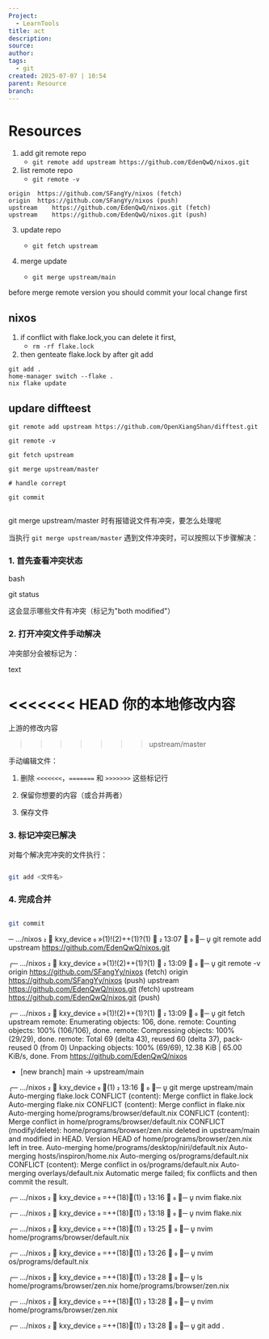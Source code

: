 ```yaml
---
Project:
  - LearnTools
title: act
description: 
source: 
author: 
tags:
  - git
created: 2025-07-07 | 10:54
parent: Resource
branch:
---
```

# Resources
1. add git remote repo
	- `git remote add upstream https://github.com/EdenQwQ/nixos.git`
2. list remote repo 
	- `git remote -v`
```
origin	https://github.com/SFangYy/nixos (fetch)
origin	https://github.com/SFangYy/nixos (push)
upstream	https://github.com/EdenQwQ/nixos.git (fetch)
upstream	https://github.com/EdenQwQ/nixos.git (push)
```

3. update repo
	- `git fetch upstream`

4. merge update
	- `git merge upstream/main`

before merge remote version you should commit your local change first
## nixos 
1. if conflict with flake.lock,you can delete it first,
	- `rm -rf flake.lock `
2. then genteate flake.lock by after git add 
```
git add . 
home-manager switch --flake .
nix flake update 
```

## updare diffteest
```
git remote add upstream https://github.com/OpenXiangShan/difftest.git

git remote -v

git fetch upstream

git merge upstream/master

# handle corrept

git commit


```

git merge upstream/master 时有报错说文件有冲突，要怎么处理呢

当执行 `git merge upstream/master` 遇到文件冲突时，可以按照以下步骤解决：

### 1. 首先查看冲突状态

bash

git status

这会显示哪些文件有冲突（标记为"both modified"）

### 2. 打开冲突文件手动解决

冲突部分会被标记为：

text

<<<<<<< HEAD
你的本地修改内容
=======
上游的修改内容
>>>>>>> upstream/master

手动编辑文件：

1. 删除 `<<<<<<<`，`=======` 和 `>>>>>>>` 这些标记行
    
2. 保留你想要的内容（或合并两者）
    
3. 保存文件
    

### 3. 标记冲突已解决

对每个解决完冲突的文件执行：

```bash

git add <文件名>
```

### 4. 完成合并


```bash

git commit
```

─ …/nixos    kxy_device  »(1)!(2)++(1)?(1) 󰋑                                                                                                                                                   13:07 󰧱 
╰─   git remote add upstream https://github.com/EdenQwQ/nixos.git

╭─ …/nixos    kxy_device  »(1)!(2)++(1)?(1) 󰋑                                                                                                                                                   13:09 󰧱 
╰─   git remote -v
origin	https://github.com/SFangYy/nixos (fetch)
origin	https://github.com/SFangYy/nixos (push)
upstream	https://github.com/EdenQwQ/nixos.git (fetch)
upstream	https://github.com/EdenQwQ/nixos.git (push)

╭─ …/nixos    kxy_device  »(1)!(2)++(1)?(1) 󰋑                                                                                                                                                   13:09 󰧱 
╰─   git fetch upstream
remote: Enumerating objects: 106, done.
remote: Counting objects: 100% (106/106), done.
remote: Compressing objects: 100% (29/29), done.
remote: Total 69 (delta 43), reused 60 (delta 37), pack-reused 0 (from 0)
Unpacking objects: 100% (69/69), 12.38 KiB | 65.00 KiB/s, done.
From https://github.com/EdenQwQ/nixos
 * [new branch]      main       -> upstream/main

╭─ …/nixos    kxy_device  ⇡(1)                                                                                                                                                                  13:16 󰧱 
╰─   git merge upstream/main
Auto-merging flake.lock
CONFLICT (content): Merge conflict in flake.lock
Auto-merging flake.nix
CONFLICT (content): Merge conflict in flake.nix
Auto-merging home/programs/browser/default.nix
CONFLICT (content): Merge conflict in home/programs/browser/default.nix
CONFLICT (modify/delete): home/programs/browser/zen.nix deleted in upstream/main and modified in HEAD.  Version HEAD of home/programs/browser/zen.nix left in tree.
Auto-merging home/programs/desktop/niri/default.nix
Auto-merging hosts/inspiron/home.nix
Auto-merging os/programs/default.nix
CONFLICT (content): Merge conflict in os/programs/default.nix
Auto-merging overlays/default.nix
Automatic merge failed; fix conflicts and then commit the result.

╭─ …/nixos    kxy_device  =++(18)⇡(1)                                                                                                                                                           13:16 󰧱 
╰─   nvim flake.nix 

╭─ …/nixos    kxy_device  =++(18)⇡(1)                                                                                                                                                           13:18 󰧱 
╰─   nvim flake.nix

╭─ …/nixos    kxy_device  =++(18)⇡(1)                                                                                                                                                           13:25 󰧱 
╰─   nvim home/programs/browser/default.nix 

╭─ …/nixos    kxy_device  =++(18)⇡(1)                                                                                                                                                           13:26 󰧱 
╰─   nvim os/programs/default.nix 

╭─ …/nixos    kxy_device  =++(18)⇡(1)                                                                                                                                                           13:28 󰧱 
╰─   ls home/programs/browser/zen.nix 
home/programs/browser/zen.nix

╭─ …/nixos    kxy_device  =++(18)⇡(1)                                                                                                                                                           13:28 󰧱 
╰─   nvim home/programs/browser/zen.nix

╭─ …/nixos    kxy_device  =++(18)⇡(1)                                                                                                                                                           13:28 󰧱 
╰─   git add .
